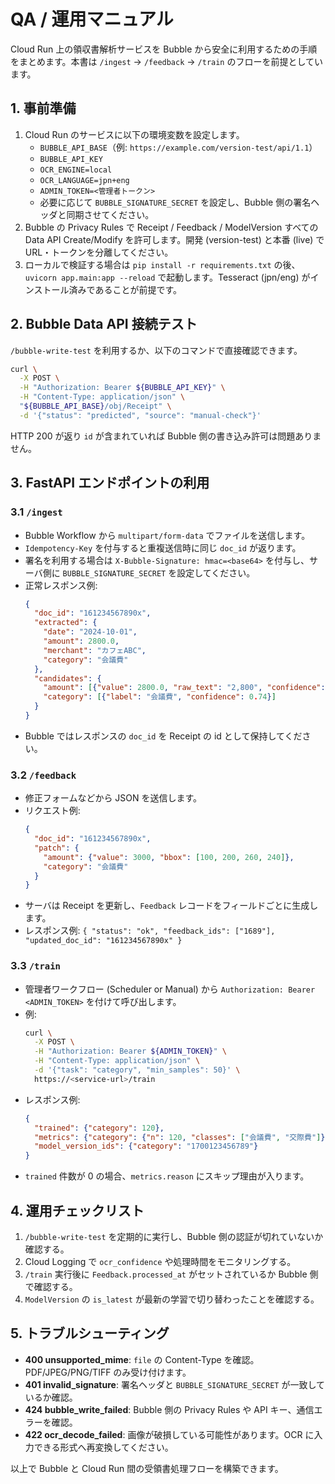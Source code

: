 # QA / 運用マニュアル

Cloud Run 上の領収書解析サービスを Bubble から安全に利用するための手順をまとめます。本書は `/ingest` → `/feedback` → `/train` のフローを前提としています。

## 1. 事前準備
1. Cloud Run のサービスに以下の環境変数を設定します。
   - `BUBBLE_API_BASE`（例: `https://example.com/version-test/api/1.1`）
   - `BUBBLE_API_KEY`
   - `OCR_ENGINE=local`
   - `OCR_LANGUAGE=jpn+eng`
   - `ADMIN_TOKEN=<管理者トークン>`
   - 必要に応じて `BUBBLE_SIGNATURE_SECRET` を設定し、Bubble 側の署名ヘッダと同期させてください。
2. Bubble の Privacy Rules で Receipt / Feedback / ModelVersion すべての Data API Create/Modify を許可します。開発 (version-test) と本番 (live) で URL・トークンを分離してください。
3. ローカルで検証する場合は `pip install -r requirements.txt` の後、`uvicorn app.main:app --reload` で起動します。Tesseract (jpn/eng) がインストール済みであることが前提です。

## 2. Bubble Data API 接続テスト
`/bubble-write-test` を利用するか、以下のコマンドで直接確認できます。

```bash
curl \
  -X POST \
  -H "Authorization: Bearer ${BUBBLE_API_KEY}" \
  -H "Content-Type: application/json" \
  "${BUBBLE_API_BASE}/obj/Receipt" \
  -d '{"status": "predicted", "source": "manual-check"}'
```

HTTP 200 が返り `id` が含まれていれば Bubble 側の書き込み許可は問題ありません。

## 3. FastAPI エンドポイントの利用
### 3.1 `/ingest`
- Bubble Workflow から `multipart/form-data` でファイルを送信します。
- `Idempotency-Key` を付与すると重複送信時に同じ `doc_id` が返ります。
- 署名を利用する場合は `X-Bubble-Signature: hmac=<base64>` を付与し、サーバ側に `BUBBLE_SIGNATURE_SECRET` を設定してください。
- 正常レスポンス例:
  ```json
  {
    "doc_id": "161234567890x",
    "extracted": {
      "date": "2024-10-01",
      "amount": 2800.0,
      "merchant": "カフェABC",
      "category": "会議費"
    },
    "candidates": {
      "amount": [{"value": 2800.0, "raw_text": "2,800", "confidence": 0.9}],
      "category": [{"label": "会議費", "confidence": 0.74}]
    }
  }
  ```
- Bubble ではレスポンスの `doc_id` を Receipt の id として保持してください。

### 3.2 `/feedback`
- 修正フォームなどから JSON を送信します。
- リクエスト例:
  ```json
  {
    "doc_id": "161234567890x",
    "patch": {
      "amount": {"value": 3000, "bbox": [100, 200, 260, 240]},
      "category": "会議費"
    }
  }
  ```
- サーバは Receipt を更新し、`Feedback` レコードをフィールドごとに生成します。
- レスポンス例: `{ "status": "ok", "feedback_ids": ["1689"], "updated_doc_id": "161234567890x" }`

### 3.3 `/train`
- 管理者ワークフロー (Scheduler or Manual) から `Authorization: Bearer <ADMIN_TOKEN>` を付けて呼び出します。
- 例:
  ```bash
  curl \
    -X POST \
    -H "Authorization: Bearer ${ADMIN_TOKEN}" \
    -H "Content-Type: application/json" \
    -d '{"task": "category", "min_samples": 50}' \
    https://<service-url>/train
  ```
- レスポンス例:
  ```json
  {
    "trained": {"category": 120},
    "metrics": {"category": {"n": 120, "classes": ["会議費", "交際費"]}},
    "model_version_ids": {"category": "1700123456789"}
  }
  ```
- `trained` 件数が 0 の場合、`metrics.reason` にスキップ理由が入ります。

## 4. 運用チェックリスト
1. `/bubble-write-test` を定期的に実行し、Bubble 側の認証が切れていないか確認する。
2. Cloud Logging で `ocr_confidence` や処理時間をモニタリングする。
3. `/train` 実行後に `Feedback.processed_at` がセットされているか Bubble 側で確認する。
4. `ModelVersion` の `is_latest` が最新の学習で切り替わったことを確認する。

## 5. トラブルシューティング
- **400 unsupported_mime**: `file` の Content-Type を確認。PDF/JPEG/PNG/TIFF のみ受け付けます。
- **401 invalid_signature**: 署名ヘッダと `BUBBLE_SIGNATURE_SECRET` が一致しているか確認。
- **424 bubble_write_failed**: Bubble 側の Privacy Rules や API キー、通信エラーを確認。
- **422 ocr_decode_failed**: 画像が破損している可能性があります。OCR に入力できる形式へ再変換してください。

以上で Bubble と Cloud Run 間の受領書処理フローを構築できます。
